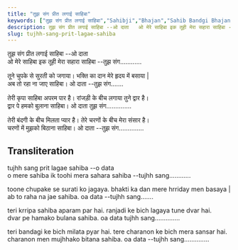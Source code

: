 ```yaml
---
title: "तुझ संग प्रीत लगाई साहिबा"
keywords: ["तुझ संग प्रीत लगाई साहिबा","Sahibji","Bhajan","Sahib Bandgi Bhajan","Sant Kabir Bhajan","bhajan lyrics","साहिब बंदगी भजन","भजन"]
description: तुझ संग प्रीत लगाई साहिबा --ओ दाता   ओ मेरे साहिबा इक तूही मेरा सहारा साहिबा --तुझ संग............      तूने चुपके से सुरती को जगाया। भक्ति का दान मेरे
slug: tujhh-sang-prit-lagae-sahiba
---
```


    
तुझ संग प्रीत लगाई साहिबा --ओ दाता  
ओ मेरे साहिबा इक तूही मेरा सहारा साहिबा --तुझ संग............  
  
तूने चुपके से सुरती को जगाया। भक्ति का दान मेरे हृदय में बसाया |  
अब तो रहा ना जाए साहिबा। ओ दाता --तुझ संग.......  
  
तेरी कृपा साहिबा अपरम पार है। रांजड़ी के बीच लगाया तुने द्वार है।  
द्वार पे हमको बुलाना साहिबा। ओ दाता तुझ संग..............  
  
तेरी बंदगी के बीच मिलता प्यार है। तेरे चरणों के बीच मेरा संसार है।  
चरणों में मुझको बिठाना साहिबा। ओ दाता --तुझ संग..............  


## Transliteration
    
tujhh sang prit lagae sahiba --o data  
o mere sahiba ik toohi mera sahara sahiba --tujhh sang............  
  
toone chupake se surati ko jagaya. bhakti ka dan mere hrriday men basaya |  
ab to raha na jae sahiba. oa data --tujhh sang.......  
  
teri krripa sahiba aparam par hai. ranjadi ke bich lagaya tune dvar hai.  
dvar pe hamako bulana sahiba. oa data tujhh sang..............  
  
teri bandagi ke bich milata pyar hai. tere charanon ke bich mera sansar hai.  
charanon men mujhhako bitana sahiba. oa data --tujhh sang..............  

  